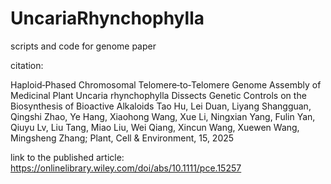 # UncariaRhynchophylla
scripts and code for genome paper

citation:

Haploid‐Phased Chromosomal Telomere‐to‐Telomere Genome Assembly of Medicinal Plant Uncaria rhynchophylla Dissects Genetic Controls on the Biosynthesis of Bioactive Alkaloids
Tao Hu, Lei Duan, Liyang Shangguan, Qingshi Zhao, Ye Hang, Xiaohong Wang, Xue Li, Ningxian Yang, Fulin Yan, Qiuyu Lv, Liu Tang, Miao Liu, Wei Qiang, Xincun Wang, Xuewen Wang, Mingsheng Zhang;
Plant, Cell & Environment, 15, 2025

link to the published article: https://onlinelibrary.wiley.com/doi/abs/10.1111/pce.15257 
